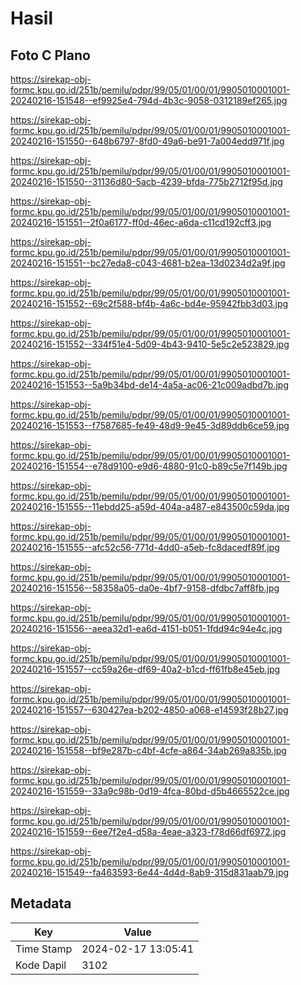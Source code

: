 # Hasil

## Foto C Plano

https://sirekap-obj-formc.kpu.go.id/251b/pemilu/pdpr/99/05/01/00/01/9905010001001-20240216-151548--ef9925e4-794d-4b3c-9058-0312189ef265.jpg

https://sirekap-obj-formc.kpu.go.id/251b/pemilu/pdpr/99/05/01/00/01/9905010001001-20240216-151550--648b6797-8fd0-49a6-be91-7a004edd971f.jpg

https://sirekap-obj-formc.kpu.go.id/251b/pemilu/pdpr/99/05/01/00/01/9905010001001-20240216-151550--31136d80-5acb-4239-bfda-775b2712f95d.jpg

https://sirekap-obj-formc.kpu.go.id/251b/pemilu/pdpr/99/05/01/00/01/9905010001001-20240216-151551--2f0a6177-ff0d-46ec-a6da-c11cd192cff3.jpg

https://sirekap-obj-formc.kpu.go.id/251b/pemilu/pdpr/99/05/01/00/01/9905010001001-20240216-151551--bc27eda8-c043-4681-b2ea-13d0234d2a9f.jpg

https://sirekap-obj-formc.kpu.go.id/251b/pemilu/pdpr/99/05/01/00/01/9905010001001-20240216-151552--69c2f588-bf4b-4a6c-bd4e-95942fbb3d03.jpg

https://sirekap-obj-formc.kpu.go.id/251b/pemilu/pdpr/99/05/01/00/01/9905010001001-20240216-151552--334f51e4-5d09-4b43-9410-5e5c2e523829.jpg

https://sirekap-obj-formc.kpu.go.id/251b/pemilu/pdpr/99/05/01/00/01/9905010001001-20240216-151553--5a9b34bd-de14-4a5a-ac06-21c009adbd7b.jpg

https://sirekap-obj-formc.kpu.go.id/251b/pemilu/pdpr/99/05/01/00/01/9905010001001-20240216-151553--f7587685-fe49-48d9-9e45-3d89ddb6ce59.jpg

https://sirekap-obj-formc.kpu.go.id/251b/pemilu/pdpr/99/05/01/00/01/9905010001001-20240216-151554--e78d9100-e9d6-4880-91c0-b89c5e7f149b.jpg

https://sirekap-obj-formc.kpu.go.id/251b/pemilu/pdpr/99/05/01/00/01/9905010001001-20240216-151555--11ebdd25-a59d-404a-a487-e843500c59da.jpg

https://sirekap-obj-formc.kpu.go.id/251b/pemilu/pdpr/99/05/01/00/01/9905010001001-20240216-151555--afc52c56-771d-4dd0-a5eb-fc8dacedf89f.jpg

https://sirekap-obj-formc.kpu.go.id/251b/pemilu/pdpr/99/05/01/00/01/9905010001001-20240216-151556--58358a05-da0e-4bf7-9158-dfdbc7aff8fb.jpg

https://sirekap-obj-formc.kpu.go.id/251b/pemilu/pdpr/99/05/01/00/01/9905010001001-20240216-151556--aeea32d1-ea6d-4151-b051-1fdd94c94e4c.jpg

https://sirekap-obj-formc.kpu.go.id/251b/pemilu/pdpr/99/05/01/00/01/9905010001001-20240216-151557--cc59a26e-df69-40a2-b1cd-ff61fb8e45eb.jpg

https://sirekap-obj-formc.kpu.go.id/251b/pemilu/pdpr/99/05/01/00/01/9905010001001-20240216-151557--630427ea-b202-4850-a068-e14593f28b27.jpg

https://sirekap-obj-formc.kpu.go.id/251b/pemilu/pdpr/99/05/01/00/01/9905010001001-20240216-151558--bf9e287b-c4bf-4cfe-a864-34ab269a835b.jpg

https://sirekap-obj-formc.kpu.go.id/251b/pemilu/pdpr/99/05/01/00/01/9905010001001-20240216-151559--33a9c98b-0d19-4fca-80bd-d5b4665522ce.jpg

https://sirekap-obj-formc.kpu.go.id/251b/pemilu/pdpr/99/05/01/00/01/9905010001001-20240216-151559--6ee7f2e4-d58a-4eae-a323-f78d66df6972.jpg

https://sirekap-obj-formc.kpu.go.id/251b/pemilu/pdpr/99/05/01/00/01/9905010001001-20240216-151549--fa463593-6e44-4d4d-8ab9-315d831aab79.jpg


## Metadata

| Key        | Value               |
| ---------- | ------------------- |
| Time Stamp | 2024-02-17 13:05:41 |
| Kode Dapil | 3102                |



